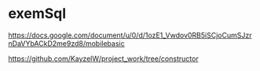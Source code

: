 # exemSql
https://docs.google.com/document/u/0/d/1ozE1_Vwdov0RB5iSCjoCumSJzrnDaVYbACkD2me9zd8/mobilebasic

https://github.com/KayzelW/project_work/tree/constructor
